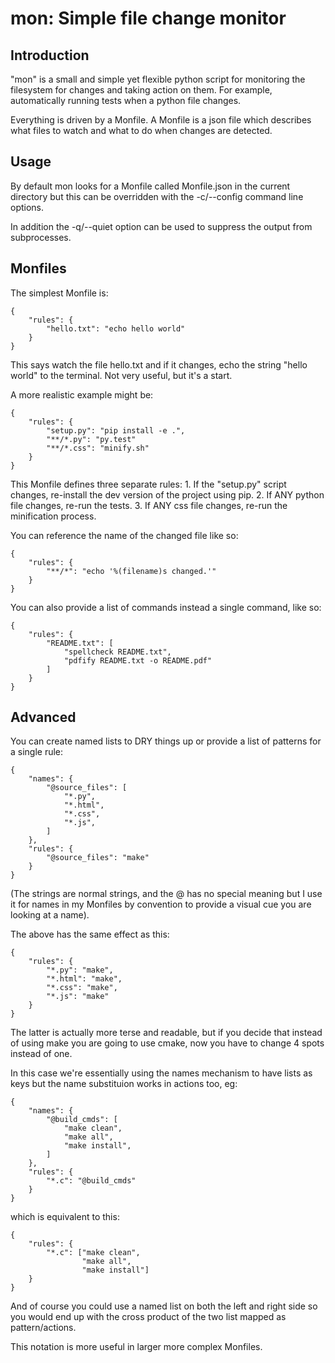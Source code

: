 mon: Simple file change monitor
===============================

Introduction
------------

"mon" is a small and simple yet flexible python script for monitoring the filesystem
for changes and taking action on them.  For example, automatically running tests
when a python file changes.

Everything is driven by a Monfile.  A Monfile is a json file which describes what
files to watch and what to do when changes are detected.


Usage
-----

By default mon looks for a Monfile called Monfile.json in the current directory but
this can be overridden with the -c/--config command line options.

In addition the -q/--quiet option can be used to suppress the output from subprocesses.


Monfiles
--------

The simplest Monfile is:

    {
        "rules": {
            "hello.txt": "echo hello world"
        }
    }

This says watch the file hello.txt and if it changes, echo the string "hello world"
to the terminal.  Not very useful, but it's a start.

A more realistic example might be:

    {
        "rules": {
            "setup.py": "pip install -e .",
            "**/*.py": "py.test"
            "**/*.css": "minify.sh"
        }
    }

This Monfile defines three separate rules:
    1. If the "setup.py" script changes, re-install the dev version of the
       project using pip.
    2. If ANY python file changes, re-run the tests.
    3. If ANY css file changes, re-run the minification process.

You can reference the name of the changed file like so:

    {
        "rules": {
            "**/*": "echo '%(filename)s changed.'"
        }
    }

You can also provide a list of commands instead a single command, like so:

    {
        "rules": {
            "README.txt": [
                "spellcheck README.txt",
                "pdfify README.txt -o README.pdf"
            ]
        }
    }


Advanced
--------

You can create named lists to DRY things up or provide a list of patterns
for a single rule:

    {
        "names": {
            "@source_files": [
                "*.py",
                "*.html",
                "*.css",
                "*.js",
            ]
        },
        "rules": {
            "@source_files": "make"
        }
    }

(The strings are normal strings, and the @ has no special meaning but I use it for
 names in my Monfiles by convention to provide a visual cue you are looking at a
 name).

The above has the same effect as this:

    {
        "rules": {
            "*.py": "make",
            "*.html": "make",
            "*.css": "make",
            "*.js": "make"
        }
    }

The latter is actually more terse and readable, but if you decide that instead of
using make you are going to use cmake, now you have to change 4 spots instead of
one.

In this case we're essentially using the names mechanism to have lists as keys
but the name substituion works in actions too, eg:

    {
        "names": {
            "@build_cmds": [
                "make clean",
                "make all",
                "make install",
            ]
        },
        "rules": {
            "*.c": "@build_cmds"
        }
    }

which is equivalent to this:

    {
        "rules": {
            "*.c": ["make clean",
                    "make all",
                    "make install"]
        }
    }

And of course you could use a named list on both the left and
right side so you would end up with the cross product of the two
list mapped as pattern/actions.

This notation is more useful in larger more complex Monfiles.

